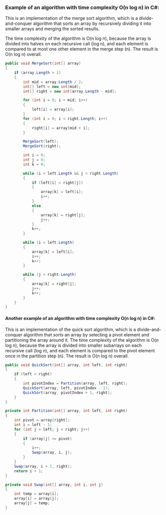 ### Example of an algorithm with time complexity O(n log n) in C#:

This is an implementation of the merge sort algorithm, which is a divide-and-conquer algorithm that sorts an array by recursively dividing it into smaller arrays and merging the sorted results.

The time complexity of the algorithm is O(n log n), because the array is divided into halves on each recursive call (log n), and each element is compared to at most one other element in the merge step (n). The result is O(n log n) overall.

```csharp
public void MergeSort(int[] array)
{
    if (array.Length > 1)
    {
        int mid = array.Length / 2;
        int[] left = new int[mid];
        int[] right = new int[array.Length - mid];

        for (int i = 0; i < mid; i++)
        {
            left[i] = array[i];
        }
        for (int i = 0; i < right.Length; i++)
        {
            right[i] = array[mid + i];
        }

        MergeSort(left);
        MergeSort(right);

        int i = 0;
        int j = 0;
        int k = 0;

        while (i < left.Length && j < right.Length)
        {
            if (left[i] < right[j])
            {
                array[k] = left[i];
                i++;
            }
            else
            {
                array[k] = right[j];
                j++;
            }
            k++;
        }

        while (i < left.Length)
        {
            array[k] = left[i];
            i++;
            k++;
        }

        while (j < right.Length)
        {
            array[k] = right[j];
            j++;
            k++;
        }
    }
}
```

#### Another example of an algorithm with time complexity O(n log n) in C#:

This is an implementation of the quick sort algorithm, which is a divide-and-conquer algorithm that sorts an array by selecting a pivot element and partitioning the array around it. The time complexity of the algorithm is O(n log n), because the array is divided into smaller subarrays on each recursive call (log n), and each element is compared to the pivot element once in the partition step (n). The result is O(n log n) overall.

```csharp
public void QuickSort(int[] array, int left, int right)
{
    if (left < right)
    {
        int pivotIndex = Partition(array, left, right);
        QuickSort(array, left, pivotIndex - 1);
        QuickSort(array, pivotIndex + 1, right);
    }
}

private int Partition(int[] array, int left, int right)
{
    int pivot = array[right];
    int i = left - 1;
    for (int j = left; j < right; j++)
    {
        if (array[j] <= pivot)
        {
            i++;
            Swap(array, i, j);
        }
    }
    Swap(array, i + 1, right);
    return i + 1;
}

private void Swap(int[] array, int i, int j)
{
    int temp = array[i];
    array[i] = array[j];
    array[j] = temp;
}
```

